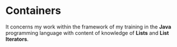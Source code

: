 # Containers

It concerns my work within the framework of my training in the **Java** programming language with content of knowledge of **Lists** and **List Iterators**.
